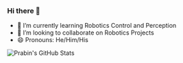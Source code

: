 ### Hi there 👋
<!-- - 🔭 I’m currently working on ... -->
<!-- - 🤔 I’m looking for help with ... -->
<!-- - 💬 Ask me about ... -->
<!-- - 📫 How to reach me: ... -->
<!-- - ⚡ Fun fact: ... -->
- 🌱 I’m currently learning Robotics Control and Perception
- 👯 I’m looking to collaborate on Robotics Projects
- 😄 Pronouns: He/Him/His

![Prabin's GitHub Stats](https://github-readme-stats.vercel.app/api?username=prabinrath&show_icons=true&hide_border=true)
